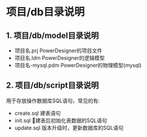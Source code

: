# 项目/db目录说明

## 1. 项目/db/model目录说明

- 项目名.prj
  PowerDesigner的项目文件
- 项目名.ldm
  PowerDesigner的逻辑模型
- 项目名-mysql.pdm
  PowerDesigner的物理模型(mysql)

## 2. 项目/db/script目录说明

用于存放操作数据库SQL语句，常见的有:

- create.sql
  建表语句
- init.sql
  建表后初始化表数据的SQL语句
- update.sql
  版本升级时，更新数据库的SQL语句
